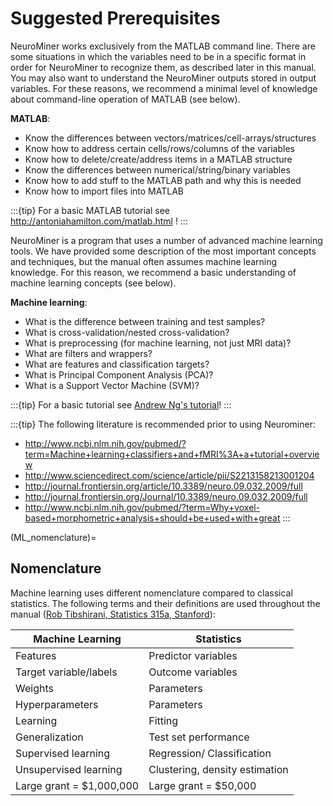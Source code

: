 Suggested Prerequisites
=======================

NeuroMiner works exclusively from the MATLAB command line. There are some situations in which the variables need to be in a specific format in order for NeuroMiner to recognize them, as described later in this manual. You may also want to understand the NeuroMiner outputs stored in output variables. For these reasons, we recommend a minimal level of knowledge about command-line operation of MATLAB (see below).

**MATLAB**:

- Know the differences between vectors/matrices/cell-arrays/structures
- Know how to address certain cells/rows/columns of the variables
- Know how to delete/create/address items in a MATLAB structure
- Know the differences between numerical/string/binary variables
- Know how to add stuff to the MATLAB path and why this is needed
- Know how to import files into MATLAB

:::{tip}
For a basic MATLAB tutorial see http://antoniahamilton.com/matlab.html !
:::

NeuroMiner is a program that uses a number of advanced machine learning tools. We have provided some description of the most important concepts and techniques, but the manual often assumes machine learning knowledge. For this reason, we recommend a basic understanding of machine learning concepts (see below).

**Machine learning**:

- What is the difference between training and test samples?
- What is cross-validation/nested cross-validation?
- What is preprocessing (for machine learning, not just MRI data)?
- What are filters and wrappers?
- What are features and classification targets?
- What is Principal Component Analysis (PCA)?
- What is a Support Vector Machine (SVM)?

:::{tip}
For a basic tutorial see [Andrew Ng's tutorial](https://www.youtube.com/watch?v=PPLop4L2eGk&list=PLLssT5z_DsK-h9vYZkQkYNWcItqhlRJLN)!
:::

:::{tip}
The following literature is recommended prior to using Neurominer:
-  http://www.ncbi.nlm.nih.gov/pubmed/?term=Machine+learning+classifiers+and+fMRI%3A+a+tutorial+overview
-  http://www.sciencedirect.com/science/article/pii/S2213158213001204
-  http://journal.frontiersin.org/article/10.3389/neuro.09.032.2009/full
-  http://journal.frontiersin.org/Journal/10.3389/neuro.09.032.2009/full
-  http://www.ncbi.nlm.nih.gov/pubmed/?term=Why+voxel-based+morphometric+analysis+should+be+used+with+great
:::

(ML_nomenclature)=
## Nomenclature

Machine learning uses different nomenclature compared to classical statistics. The following terms and their definitions are used throughout the manual ([Rob Tibshirani, Statistics 315a, Stanford](https://explorecourses.stanford.edu/search?view=catalog&filter-coursestatus-Active=on&page=0&catalog=&q=STATS+315A%3A+Modern+Applied+Statistics%3A+Learning&collapse=)):

  | **Machine Learning**     | **Statistics**                 |
|--------------------------|--------------------------------|
| Features                 | Predictor variables            |
| Target variable/labels   | Outcome variables              |
| Weights                  | Parameters                     |
| Hyperparameters          | Parameters                     |
| Learning                 | Fitting                        |
| Generalization           | Test set performance           |
| Supervised learning      | Regression/ Classification     |
| Unsupervised learning    | Clustering, density estimation |
| Large grant = $1,000,000 | Large grant = $50,000          |

